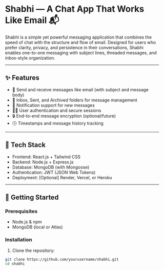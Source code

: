 # Shabhi — A Chat App That Works Like Email 📬

Shabhi is a simple yet powerful messaging application that combines the speed of chat with the structure and flow of email. Designed for users who prefer clarity, privacy, and persistence in their conversations, Shabhi enables one-to-one messaging with subject lines, threaded messages, and inbox-style organization.

---

## ✨ Features

- 📨 Send and receive messages like email (with subject and message body)
- 📁 Inbox, Sent, and Archived folders for message management
- 🔔 Notification support for new messages
- 🧑‍💻 User authentication and secure sessions
- 🔒 End-to-end message encryption (optional/future)
- 🕓 Timestamps and message history tracking

---

## 🔧 Tech Stack

- Frontend: React.js + Tailwind CSS
- Backend: Node.js + Express.js
- Database: MongoDB (with Mongoose)
- Authentication: JWT (JSON Web Tokens)
- Deployment: [Optional] Render, Vercel, or Heroku

---

## 🚀 Getting Started

### Prerequisites

- Node.js & npm
- MongoDB (local or Atlas)

### Installation

1. Clone the repository:

```bash
git clone https://github.com/yourusername/shabhi.git
cd shabhi
